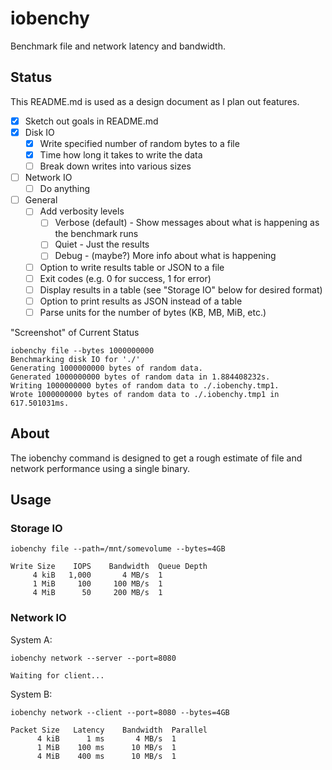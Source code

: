 # iobenchy
Benchmark file and network latency and bandwidth.

## Status
This README.md is used as a design document as I plan out features.

- [x] Sketch out goals in README.md
- [x] Disk IO
  - [x] Write specified number of random bytes to a file
  - [x] Time how long it takes to write the data
  - [ ] Break down writes into various sizes
- [ ] Network IO
  - [ ] Do anything
- [ ] General
  - [ ] Add verbosity levels
    - [ ] Verbose (default) - Show messages about what is happening as the benchmark runs
    - [ ] Quiet - Just the results
    - [ ] Debug - (maybe?) More info about what is happening
  - [ ] Option to write results table or JSON to a file
  - [ ] Exit codes (e.g. 0 for success, 1 for error)
  - [ ] Display results in a table (see "Storage IO" below for desired format)
  - [ ] Option to print results as JSON instead of a table
  - [ ] Parse units for the number of bytes (KB, MB, MiB, etc.)

"Screenshot" of Current Status
```
iobenchy file --bytes 1000000000
Benchmarking disk IO for './'
Generating 1000000000 bytes of random data.
Generated 1000000000 bytes of random data in 1.884408232s.
Writing 1000000000 bytes of random data to ./.iobenchy.tmp1.
Wrote 1000000000 bytes of random data to ./.iobenchy.tmp1 in 617.501031ms.
```

## About
The iobenchy command is designed to get a rough estimate of file and network
performance using a single binary.

## Usage

### Storage IO
~~~
iobenchy file --path=/mnt/somevolume --bytes=4GB

Write Size    IOPS    Bandwidth  Queue Depth
     4 kiB   1,000       4 MB/s  1
     1 MiB     100     100 MB/s  1
     4 MiB      50     200 MB/s  1
~~~

### Network IO

System A:
~~~
iobenchy network --server --port=8080

Waiting for client...
~~~

System B:
~~~
iobenchy network --client --port=8080 --bytes=4GB

Packet Size   Latency    Bandwidth  Parallel
      4 kiB      1 ms       4 MB/s  1
      1 MiB    100 ms      10 MB/s  1
      4 MiB    400 ms      10 MB/s  1
~~~
